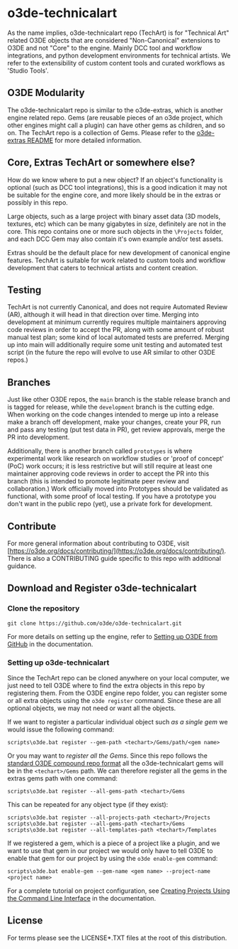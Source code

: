 # o3de-technicalart

As the name implies, o3de-technicalart repo (TechArt) is for "Technical Art" related O3DE objects that are considered "Non-Canonical" extensions to O3DE and not "Core" to the engine.  Mainly DCC tool and workflow integrations, and python development environments for technical artists.  We refer to the extensibility of custom content tools and curated workflows as 'Studio Tools'.

## O3DE Modularity

The o3de-technicalart repo is similar to the o3de-extras, which is another engine related repo.  Gems (are reusable pieces of an o3de project, which other engines might call a plugin) can have other gems as children, and so on.  The TechArt repo is a collection of Gems. Please refer to the [o3de-extras README](https://github.com/o3de/o3de-extras#readme) for more detailed information.

## Core, Extras TechArt or somewhere else?

How do we know where to put a new object? If an object's functionality is optional (such as DCC tool integrations), this is a good indication it may not be suitable for the engine core, and more likely should be in the extras or possibly in this repo.

Large objects, such as a large project with binary asset data (3D models, textures, etc) which can be many gigabytes in size, definitely are not in the core. This repo contains one or more such objects in the `\Projects` folder, and each DCC Gem may also contain it's own example and/or test assets.

Extras should be the default place for new development of canonical engine features.  TechArt is suitable for work related to custom tools and workflow development that caters to technical artists and content creation.

## Testing

TechArt is not currently Canonical, and does not require Automated Review (AR), although it will head in that direction over time.  Merging into development at minimum currently requires multiple maintainers approving code reviews in order to accept the PR, along with some amount of robust manual test plan; some kind of local automated tests are preferred.  Merging up into main will additionally require some unit testing and automated test script (in the future the repo will evolve to use AR similar to other O3DE repos.)

## Branches

Just like other O3DE repos, the `main` branch is the stable release branch and is tagged for release, while the `development` branch is the cutting edge. When working on the code changes intended to merge up into a release make a branch off development, make your changes, create your PR, run and pass any testing (put test data in PR), get review approvals, merge the PR into development.

Additionally, there is another branch called `prototypes`  is where experimental work like research on workflow studies or 'proof of concept' (PoC) work occurs; it is less restrictive but will still require at least one maintainer approving code reviews in order to accept the PR into this branch (this is intended to promote legitimate peer review and collaboration.) Work officially moved into Prototypes should be validated as functional, with some proof of local testing.  If you have a prototype you don't want in the public repo (yet), use a private fork for development.

## Contribute

For more general information about contributing to O3DE, visit [https://o3de.org/docs/contributing/](https://o3de.org/docs/contributing/).  There is also a CONTRIBUTING guide specific to this repo with additional guidance.

## Download and Register o3de-technicalart

### Clone the repository

```shell
git clone https://github.com/o3de/o3de-technicalart.git
```

For more details on setting up the engine, refer to [Setting up O3DE from GitHub](https://o3de.org/docs/welcome-guide/setup/setup-from-github/) in the documentation.

### Setting up o3de-technicalart

Since the TechArt repo can be cloned anywhere on your local computer, we just need to tell O3DE where to find the extra objects in this repo by registering them.  From the O3DE engine repo folder, you can register some or all extra objects using the `o3de register` command.  Since these are all optional objects, we may not need or want all the objects.

If we want to register a particular individual object such *as a single gem* we would issue the following command:

```
scripts\o3de.bat register --gem-path <techart>/Gems/path/<gem name>
```

Or you may want to *register all the Gems*.  Since this repo follows the [standard O3DE compound repo format](https://github.com/o3de/o3de/wiki/O3DE-Standard-repo-formats) all the o3de-technicalart gems will be in the `<techart>/Gems` path. We can therefore register all the gems in the extras gems path with one command:

```
scripts\o3de.bat register --all-gems-path <techart>/Gems
```

This can be repeated for any object type (if they exist):

```
scripts\o3de.bat register --all-projects-path <techart>/Projects
scripts\o3de.bat register --all-gems-path <techart>/Gems
scripts\o3de.bat register --all-templates-path <techart>/Templates
```

If we registered a gem, which is a piece of a project like a plugin, and we want to use that gem in our project we would only have to tell O3DE to enable that gem for our project by using the `o3de enable-gem` command:

```
scripts\o3de.bat enable-gem --gem-name <gem name> --project-name <project name>
```

For a complete tutorial on project configuration, see [Creating Projects Using the Command Line Interface](https://o3de.org/docs/welcome-guide/create/creating-projects-using-cli/) in the documentation.

## License

For terms please see the LICENSE*.TXT files at the root of this distribution.
